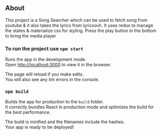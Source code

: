 ## About

This project is a Song Searcher which can be used to fetch song from youtube & it also takes the lyrics from lyricsovh. It uses redux to manage the states & materialize css for styling. Press the play button in the bottom to bring the media player

### To run the project use `npm start`

Runs the app in the development mode.<br />
Open [http://localhost:3000](http://localhost:3000) to view it in the browser.

The page will reload if you make edits.<br />
You will also see any lint errors in the console.

### `npm build`

Builds the app for production to the `build` folder.<br />
It correctly bundles React in production mode and optimizes the build for the best performance.

The build is minified and the filenames include the hashes.<br />
Your app is ready to be deployed!
